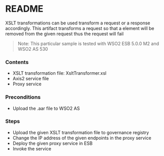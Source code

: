 # README

XSLT transformations can be used transform a request or a response accordingly. This artifact transforms a request so that a element will be removed from the given request thus the request will fail

> Note: This particular sample is tested with WSO2 ESB 5.0.0 M2 and WSO2 AS 530

### Contents 

  - XSLT transformation file: XsltTransformer.xsl
  - Axis2 service file
  - Proxy service

### Preconditions
- Upload the .aar file to WSO2 AS

### Steps
- Upload the given XSLT transformation file to governance registry
- Change the IP address of the given endpoints in the proxy service
- Deploy the given proxy service in ESB 
- Invoke the service
